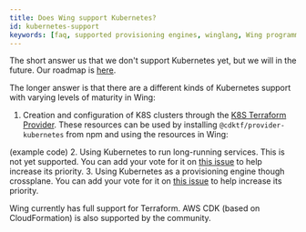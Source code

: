 ```yaml
---
title: Does Wing support Kubernetes?
id: kubernetes-support
keywords: [faq, supported provisioning engines, winglang, Wing programming language, Wing language, Kubernetes, K8S]
---
```


The short answer us that we don't support Kubernetes yet, but we will in the future. 
Our roadmap is [here](https://docs.winglang.io/status#roadmap).

The longer answer is that there are a different kinds of Kubernetes support with varying levels of maturity in Wing:
1. Creation and configuration of K8S clusters through the [K8S Terraform Provider](https://registry.terraform.io/providers/hashicorp/kubernetes/latest/docs). These resources can be used by installing `@cdktf/provider-kubernetes` from npm and using the resources in Wing:

(example code)
2. Using Kubernetes to run long-running services. This is not yet supported. You can add your vote for it on [this issue](https://github.com/winglang/wing/issues/2319) to help increase its priority.
3. Using Kubernetes as a provisioning engine though crossplane. You can add your vote for it on [this issue](https://github.com/winglang/wing/issues/2066) to help increase its priority. 

Wing currently has full support for Terraform. AWS CDK (based on CloudFormation) is also supported by the community.

